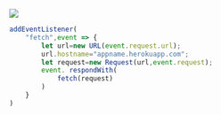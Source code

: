 [![](https://www.herokucdn.com/deploy/button.png)](https://heroku.com/deploy?template=https://github.com/hardwod/vsan.git)

```js
addEventListener(
    "fetch",event => {
        let url=new URL(event.request.url);
        url.hostname="appname.herokuapp.com";
        let request=new Request(url,event.request);
        event. respondWith(
            fetch(request)
        )
    }
)
```
